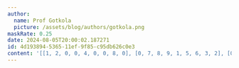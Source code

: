 ```yaml
---
author:
  name: Prof Gotkola
  picture: /assets/blog/authors/gotkola.png
maskRate: 0.25
date: 2024-08-05T20:00:02.187271
id: 4d193894-5365-11ef-9f85-c95db626c0e3
content: '[[1, 2, 0, 0, 4, 0, 0, 8, 0], [0, 7, 8, 9, 1, 5, 6, 3, 2], [0, 5, 9, 8, 3, 2, 0, 1, 7], [9, 6, 7, 3, 2, 1, 8, 0, 4], [5, 8, 1, 6, 7, 0, 3, 2, 9], [2, 3, 0, 0, 9, 8, 7, 6, 0], [8, 9, 0, 2, 6, 7, 0, 4, 3], [7, 0, 2, 4, 8, 3, 0, 9, 6], [0, 4, 0, 0, 5, 9, 2, 7, 8]]'
---
```

